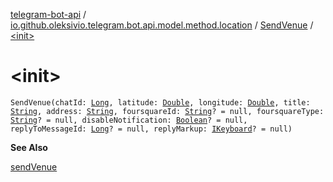 [telegram-bot-api](../../index.md) / [io.github.oleksivio.telegram.bot.api.model.method.location](../index.md) / [SendVenue](index.md) / [&lt;init&gt;](./-init-.md)

# &lt;init&gt;

`SendVenue(chatId: `[`Long`](https://kotlinlang.org/api/latest/jvm/stdlib/kotlin/-long/index.html)`, latitude: `[`Double`](https://kotlinlang.org/api/latest/jvm/stdlib/kotlin/-double/index.html)`, longitude: `[`Double`](https://kotlinlang.org/api/latest/jvm/stdlib/kotlin/-double/index.html)`, title: `[`String`](https://kotlinlang.org/api/latest/jvm/stdlib/kotlin/-string/index.html)`, address: `[`String`](https://kotlinlang.org/api/latest/jvm/stdlib/kotlin/-string/index.html)`, foursquareId: `[`String`](https://kotlinlang.org/api/latest/jvm/stdlib/kotlin/-string/index.html)`? = null, foursquareType: `[`String`](https://kotlinlang.org/api/latest/jvm/stdlib/kotlin/-string/index.html)`? = null, disableNotification: `[`Boolean`](https://kotlinlang.org/api/latest/jvm/stdlib/kotlin/-boolean/index.html)`? = null, replyToMessageId: `[`Long`](https://kotlinlang.org/api/latest/jvm/stdlib/kotlin/-long/index.html)`? = null, replyMarkup: `[`IKeyboard`](../../io.github.oleksivio.telegram.bot.api.model.objects.std.keyboard/-i-keyboard.md)`? = null)`

**See Also**

[sendVenue](#)

